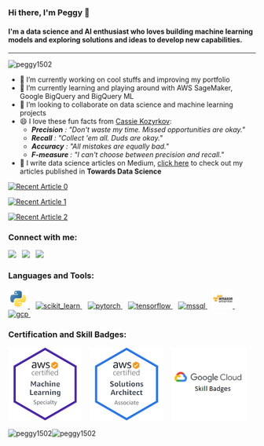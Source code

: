 ### Hi there, I'm Peggy 👋 

#### I'm a data science and AI enthusiast who loves building machine learning models and exploring solutions and ideas to develop new capabilities.
---

<p align="left"> <img src="https://komarev.com/ghpvc/?username=peggy1502&label=Profile%20views&color=0e75b6&style=flat" alt="peggy1502" /> </p>
<ul>
    <li>🔭 I’m currently working on cool stuffs and improving my portfolio</li>
    <li>🌱 I’m currently learning and playing around with AWS SageMaker, Google BigQuery and BigQuery ML</li>
    <li>👯 I’m looking to collaborate on data science and machine learning projects</li>
    <li>😄 I love these fun facts from <a href="https://www.linkedin.com/posts/kozyrkov_mfml-044-precision-vs-recall-activity-6825741484722032640-gYEy">Cassie Kozyrkov</a>:
        <ul>
            <li><i><b>Precision</b> : "Don't waste my time. Missed opportunities are okay."</i></li>
            <li><i><b>Recall</b> : "Collect 'em all. Duds are okay."</i></li>
            <li><i><b>Accuracy</b> : "All mistakes are equally bad."</i></li>
            <li><i><b>F-measure</b> : "I can't choose between precision and recall."</i></li>
        </ul>
    </li> 
    <li>📝 I write data science articles on Medium, <a href="https://peggy1502.medium.com/">click here</a> to check out my articles published in <b>Towards Data Science</b></li> 
</ul>

<p>
<a target="_blank" href="https://github-readme-medium-recent-article.vercel.app/medium/@peggy1502/0"><img src="https://github-readme-medium-recent-article.vercel.app/medium/@peggy1502/0" alt="Recent Article 0"></a>

<a target="_blank" href="https://github-readme-medium-recent-article.vercel.app/medium/@peggy1502/1"><img src="https://github-readme-medium-recent-article.vercel.app/medium/@peggy1502/1" alt="Recent Article 1"></a> 
    
<a target="_blank" href="https://github-readme-medium-recent-article.vercel.app/medium/@peggy1502/2"><img src="https://github-readme-medium-recent-article.vercel.app/medium/@peggy1502/2" alt="Recent Article 2"></a>    
</p>

<h3 align="left">Connect with me:</h3>

<a href="https://linkedin.com/in/peggy1502/"><img width="22px" src="https://cdn.jsdelivr.net/npm/simple-icons@v4/icons/linkedin.svg"></a>&nbsp;&nbsp;
<a href="https://public.tableau.com/profile/peggy.chang#!/"><img width="22px" src="https://cdn.jsdelivr.net/npm/simple-icons@v4/icons/tableau.svg"></a>&nbsp;&nbsp;
<a href="https://peggy1502.medium.com/"><img width="22px" src="https://cdn.jsdelivr.net/npm/simple-icons@v4/icons/medium.svg"></a>&nbsp;&nbsp;


<h3 align="left">Languages and Tools:</h3>
<p align="left"> 
<a href="https://www.python.org" target="_blank">
  <img src="https://raw.githubusercontent.com/devicons/devicon/master/icons/python/python-original.svg" alt="python" width="40" height="40"/> </a>&nbsp;&nbsp; 
<a href="https://scikit-learn.org/" target="_blank"> 
  <img src="https://upload.wikimedia.org/wikipedia/commons/0/05/Scikit_learn_logo_small.svg" alt="scikit_learn" width="40" height="40"/> </a>&nbsp;&nbsp;  
<a href="https://pytorch.org/" target="_blank"> 
  <img src="https://www.vectorlogo.zone/logos/pytorch/pytorch-icon.svg" alt="pytorch" width="40" height="40"/> </a>&nbsp;&nbsp; 
<a href="https://www.tensorflow.org" target="_blank"> 
  <img src="https://www.vectorlogo.zone/logos/tensorflow/tensorflow-icon.svg" alt="tensorflow" width="40" height="40"/> </a>&nbsp;&nbsp; 
<a href="https://www.microsoft.com/en-us/sql-server" target="_blank"> 
  <img src="https://cdn.cdnlogo.com/logos/m/21/microsoft-sql-server.svg" alt="mssql" width="40" height="40"/> </a>&nbsp;&nbsp;     
<a href="https://aws.amazon.com" target="_blank"> 
  <img src="https://raw.githubusercontent.com/devicons/devicon/master/icons/amazonwebservices/amazonwebservices-original-wordmark.svg" alt="aws" width="40" height="40"/> </a>&nbsp;&nbsp; 
<a href="https://cloud.google.com" target="_blank"> 
  <img src="https://www.vectorlogo.zone/logos/google_cloud/google_cloud-icon.svg" alt="gcp" width="40" height="40"/> </a>&nbsp;&nbsp; 
</p>

<h3 align="left">Certification and Skill Badges:</h3>
<p align="left"> 
<a href="https://www.credly.com/badges/24b73a41-060e-4922-944f-d419664271b9/public_url">
  <img src="https://raw.githubusercontent.com/peggy1502/peggy1502/master/aws-certified-machine-learning-specialty.png"></a> &nbsp;&nbsp; 
<a href="https://www.youracclaim.com/badges/9e89cedf-320a-49d2-a2c8-e77be1d36cb4/public_url">
  <img src="https://raw.githubusercontent.com/peggy1502/peggy1502/master/aws-certified-solutions-architect-associate.png"></a> &nbsp;&nbsp; 
<a href="https://google.qwiklabs.com/public_profiles/c0a951c2-747f-4e4a-9520-3a67696131fb">
  <img src="https://raw.githubusercontent.com/peggy1502/peggy1502/master/GoogleCloudSB.png"></a>
</p>

<!--Github stats -->
<p><img align="left" src="https://github-readme-stats.vercel.app/api/top-langs?username=peggy1502&show_icons=true&locale=en&layout=compact" alt="peggy1502" /></p>
<p>&nbsp;<img align="left" src="https://github-readme-stats.vercel.app/api?username=peggy1502&show_icons=true&locale=en" alt="peggy1502" /></p>


<!--
🌄 🌻 :basecamp: 🌴 
**peggy1502/peggy1502** is a ✨ _special_ ✨ repository because its `README.md` (this file) appears on your GitHub profile.

Here are some ideas to get you started:

- 🔭 I’m currently working on ...
- 🌱 I’m currently learning ...
- 👯 I’m looking to collaborate on ...
- 🤔 I’m looking for help with ...
- 💬 Ask me about ...
- 📫 How to reach me: ...
- 😄 Pronouns: ...
- ⚡ Fun fact: ...

**Connect with me:**  
<a href="mailto:peggy1502@gmail.com"><img width="22px" src="https://cdn.jsdelivr.net/npm/simple-icons@v4/icons/gmail.svg"></a>&nbsp;&nbsp;
<a href="mailto:peggy1502@gmail.com"><img height="20" src="https://raw.githubusercontent.com/peggy1502/peggy1502/master/envelope-square-solid.svg"></a>&nbsp;&nbsp;
<a href="https://linkedin.com/in/peggy1502/"><img height="18" src="https://raw.githubusercontent.com/peggy1502/peggy1502/master/linkedin.svg"></a>&nbsp;&nbsp;
<a href="https://public.tableau.com/profile/peggy.chang#!/"><img height="20" src="https://raw.githubusercontent.com/peggy1502/peggy1502/master/tableau.svg"></a>&nbsp;&nbsp;

<a href="https://opencv.org/" target="_blank"> <img src="https://www.vectorlogo.zone/logos/opencv/opencv-icon.svg" alt="opencv" width="40" height="40"/> </a> 
<a href="https://pytorch.org/" target="_blank"> <img src="https://www.vectorlogo.zone/logos/pytorch/pytorch-icon.svg" alt="pytorch" width="40" height="40"/> </a> 

<a href="https://www.sqlite.org/" target="_blank"> <img src="https://www.vectorlogo.zone/logos/sqlite/sqlite-icon.svg" alt="sqlite" width="40" height="40"/> </a> 
  <a href="https://www.mysql.com/" target="_blank"> <img src="https://raw.githubusercontent.com/devicons/devicon/master/icons/mysql/mysql-original-wordmark.svg" alt="mysql" width="40" height="40"/> </a>
  <a href="https://www.postgresql.org" target="_blank"> <img src="https://raw.githubusercontent.com/devicons/devicon/master/icons/postgresql/postgresql-original-wordmark.svg" alt="postgresql" width="40" height="40"/> </a>  
  
  <a href="https://postman.com" target="_blank"> <img src="https://www.vectorlogo.zone/logos/getpostman/getpostman-icon.svg" alt="postman" width="40" height="40"/> </a>&nbsp;&nbsp;   
-->





